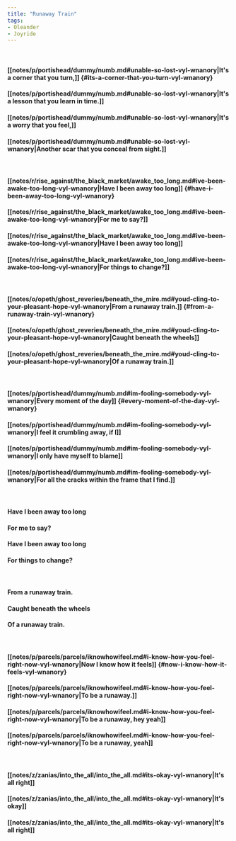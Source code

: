 ```yaml
---
title: "Runaway Train"
tags:
- Oleander
- Joyride
---
```

&nbsp;
#### [[notes/p/portishead/dummy/numb.md#unable-so-lost-vyl-wnanory|It's a corner that you turn,]] {#its-a-corner-that-you-turn-vyl-wnanory}
#### [[notes/p/portishead/dummy/numb.md#unable-so-lost-vyl-wnanory|It's a lesson that you learn in time.]]
#### [[notes/p/portishead/dummy/numb.md#unable-so-lost-vyl-wnanory|It's a worry that you feel,]]
#### [[notes/p/portishead/dummy/numb.md#unable-so-lost-vyl-wnanory|Another scar that you conceal from sight.]]
&nbsp;
#### [[notes/r/rise_against/the_black_market/awake_too_long.md#ive-been-awake-too-long-vyl-wnanory|Have I been away too long]] {#have-i-been-away-too-long-vyl-wnanory}
#### [[notes/r/rise_against/the_black_market/awake_too_long.md#ive-been-awake-too-long-vyl-wnanory|For me to say?]]
#### [[notes/r/rise_against/the_black_market/awake_too_long.md#ive-been-awake-too-long-vyl-wnanory|Have I been away too long]]
#### [[notes/r/rise_against/the_black_market/awake_too_long.md#ive-been-awake-too-long-vyl-wnanory|For things to change?]]
&nbsp;
#### [[notes/o/opeth/ghost_reveries/beneath_the_mire.md#youd-cling-to-your-pleasant-hope-vyl-wnanory|From a runaway train.]] {#from-a-runaway-train-vyl-wnanory}
#### [[notes/o/opeth/ghost_reveries/beneath_the_mire.md#youd-cling-to-your-pleasant-hope-vyl-wnanory|Caught beneath the wheels]]
#### [[notes/o/opeth/ghost_reveries/beneath_the_mire.md#youd-cling-to-your-pleasant-hope-vyl-wnanory|Of a runaway train.]]
&nbsp;
#### [[notes/p/portishead/dummy/numb.md#im-fooling-somebody-vyl-wnanory|Every moment of the day]] {#every-moment-of-the-day-vyl-wnanory}
#### [[notes/p/portishead/dummy/numb.md#im-fooling-somebody-vyl-wnanory|I feel it crumbling away, if I]]
#### [[notes/p/portishead/dummy/numb.md#im-fooling-somebody-vyl-wnanory|I only have myself to blame]]
#### [[notes/p/portishead/dummy/numb.md#im-fooling-somebody-vyl-wnanory|For all the cracks within the frame that I find.]]
&nbsp;
#### Have I been away too long
#### For me to say?
#### Have I been away too long
#### For things to change?
&nbsp;
#### From a runaway train.
#### Caught beneath the wheels
#### Of a runaway train.
&nbsp;
#### [[notes/p/parcels/parcels/iknowhowifeel.md#i-know-how-you-feel-right-now-vyl-wnanory|Now I know how it feels]] {#now-i-know-how-it-feels-vyl-wnanory}
#### [[notes/p/parcels/parcels/iknowhowifeel.md#i-know-how-you-feel-right-now-vyl-wnanory|To be a runaway.]]
#### [[notes/p/parcels/parcels/iknowhowifeel.md#i-know-how-you-feel-right-now-vyl-wnanory|To be a runaway, hey yeah]]
#### [[notes/p/parcels/parcels/iknowhowifeel.md#i-know-how-you-feel-right-now-vyl-wnanory|To be a runaway, yeah]]
&nbsp;
#### [[notes/z/zanias/into_the_all/into_the_all.md#its-okay-vyl-wnanory|It's all right]]
#### [[notes/z/zanias/into_the_all/into_the_all.md#its-okay-vyl-wnanory|It's okay]]
#### [[notes/z/zanias/into_the_all/into_the_all.md#its-okay-vyl-wnanory|It's all right]]
